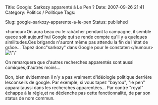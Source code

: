 Title: Google: Sarkozy apparenté à Le Pen ?
Date: 2007-09-26 21:41
Category: Politics / Politique
Tags:

Slug: google-sarkozy-apparente-a-le-pen
Status: published

&lt;humour&gt;On aura beau eu le rabâcher pendant la campagne, il semble quece soit aujourd'hui Google qui se rende compte qu'il y a quelques similitudes.Ces brigands n'auront même pas attendu la fin de l'état de grâce... Tapez donc"sarkozy" dans Google pour le constater:&lt;/humour&gt;  
![\\"\\"](\%22/public/vrac/sarko-le-pen.png\%22)

On remarquera que d'autres recherches apparentés sont aussi comiques,d'autres moins...  
  
Bon, bien évidemmen il n'y a pas vraiment d'idéologie politique derrière lesconseils de google. Par exemple, si vous tapez "bayrou", "le pen" apparaitaussi dans les recherches apparentées... Par contre "royal" échappe à la règle,et ne déclenche pas cette fonctionnalité, de par son status de nom commun.
